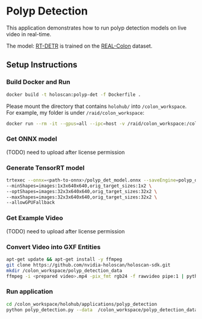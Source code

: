 # Polyp Detection

This application demonstrates how to run polyp detection models on live video in real-time.

The model: [RT-DETR](https://github.com/lyuwenyu/RT-DETR) is trained on the [REAL-Colon](https://www.nature.com/articles/s41597-024-03359-0) dataset.

## Setup Instructions

### Build Docker and Run

```Bash
docker build -t holoscan:polyp-det -f Dockerfile .
```

Please mount the directory that contains `holohub/` into `/colon_workspace`. For example, my folder is under `/raid/colon_workspace`:

```Bash
docker run --rm -it --gpus=all --ipc=host -v /raid/colon_workspace:/colon_workspace holoscan:polyp-det
```

### Get ONNX model

(TODO) need to upload after license permission

### Generate TensorRT model

```Bash
trtexec --onnx=<path-to-onnx>/polyp_det_model.onnx --saveEngine=polyp_det_model.trt \
--minShapes=images:1x3x640x640,orig_target_sizes:1x2 \
--optShapes=images:32x3x640x640,orig_target_sizes:32x2 \
--maxShapes=images:32x3x640x640,orig_target_sizes:32x2 \
--allowGPUFallback
```

### Get Example Video

(TODO) need to upload after license permission

### Convert Video into GXF Entities

```Bash
apt-get update && apt-get install -y ffmpeg
git clone https://github.com/nvidia-holoscan/holoscan-sdk.git
mkdir /colon_workspace/polyp_detection_data
ffmpeg -i <prepared video>.mp4 -pix_fmt rgb24 -f rawvideo pipe:1 | python holoscan-sdk/scripts/convert_video_to_gxf_entities.py --width 1164 --height 1034 --channels 3 --framerate 30 --directory /colon_workspace/polyp_detection_data
```

### Run application

```Bash
cd /colon_workspace/holohub/applications/polyp_detection
python polyp_detection.py --data  /colon_workspace/polyp_detection_data --model /colon_workspace/rtdetrv2_timm_r50_nvimagenet_pretrained_neg_finetune_bhwc.onnx
```
